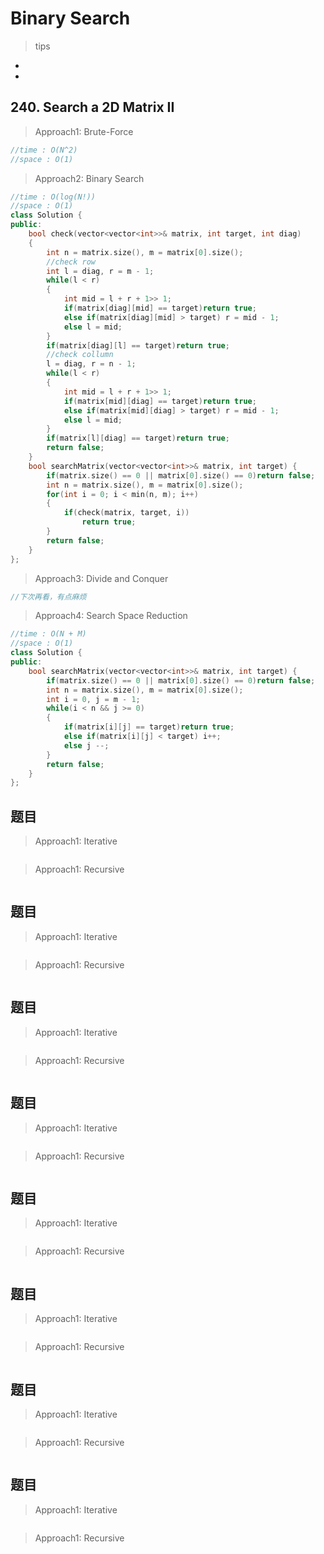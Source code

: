 # Binary Search

> tips

- 
- 



## 240. Search a 2D Matrix II

> Approach1: Brute-Force

```c++
//time : O(N^2)
//space : O(1)
```

> Approach2: Binary Search

```c++
//time : O(log(N!))
//space : O(1)
class Solution {
public:
    bool check(vector<vector<int>>& matrix, int target, int diag)
    {
        int n = matrix.size(), m = matrix[0].size();
        //check row
        int l = diag, r = m - 1;
        while(l < r)
        {
            int mid = l + r + 1>> 1;
            if(matrix[diag][mid] == target)return true;
            else if(matrix[diag][mid] > target) r = mid - 1;
            else l = mid;
        }
        if(matrix[diag][l] == target)return true;
        //check collumn
        l = diag, r = n - 1;
        while(l < r)
        {
            int mid = l + r + 1>> 1;
            if(matrix[mid][diag] == target)return true;
            else if(matrix[mid][diag] > target) r = mid - 1;
            else l = mid;
        }
        if(matrix[l][diag] == target)return true;
        return false;
    }
    bool searchMatrix(vector<vector<int>>& matrix, int target) {
        if(matrix.size() == 0 || matrix[0].size() == 0)return false;
        int n = matrix.size(), m = matrix[0].size();
        for(int i = 0; i < min(n, m); i++)
        {
            if(check(matrix, target, i))
                return true;
        }
        return false;
    }
};
```

> Approach3: Divide and Conquer

```c++
//下次再看，有点麻烦
```


> Approach4: Search Space Reduction

```c++
//time : O(N + M)
//space : O(1)
class Solution {
public:
    bool searchMatrix(vector<vector<int>>& matrix, int target) {
        if(matrix.size() == 0 || matrix[0].size() == 0)return false;
        int n = matrix.size(), m = matrix[0].size();
        int i = 0, j = m - 1;
        while(i < n && j >= 0)
        {
            if(matrix[i][j] == target)return true;
            else if(matrix[i][j] < target) i++;
            else j --;
        }
        return false;
    }
};
```


## 题目

> Approach1: Iterative

```c++

```

> Approach1: Recursive

```c++

```



## 题目

> Approach1: Iterative

```c++

```

> Approach1: Recursive

```c++

```



## 题目

> Approach1: Iterative

```c++

```

> Approach1: Recursive

```c++

```



## 题目

> Approach1: Iterative

```c++

```

> Approach1: Recursive

```c++

```



## 题目

> Approach1: Iterative

```c++

```

> Approach1: Recursive

```c++

```



## 题目

> Approach1: Iterative

```c++

```

> Approach1: Recursive

```c++

```



## 题目

> Approach1: Iterative

```c++

```

> Approach1: Recursive

```c++

```



## 题目

> Approach1: Iterative

```c++

```

> Approach1: Recursive

```c++

```



